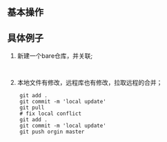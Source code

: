 ## 基本操作



## 具体例子
1. 新建一个bare仓库，并关联;
```angular2html
    

```

2. 本地文件有修改，远程库也有修改，拉取远程的合并；
```angular2html
    git add .
    git commit -m 'local update'
    git pull
    # fix local conflict
    git add .
    git commit -m 'local update'
    git push orgin master
```
